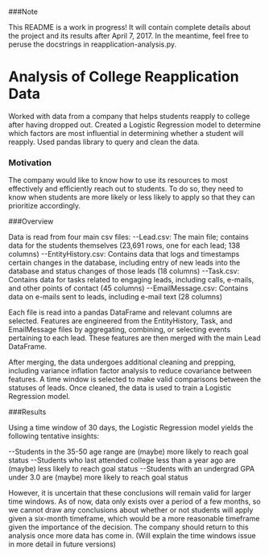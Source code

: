 ###Note

This README is a work in progress!  It will contain complete details about the project and its results after April 7, 2017.  In the meantime, feel free to peruse the docstrings in reapplication-analysis.py.

# Analysis of College Reapplication Data

Worked with data from a company that helps students reapply to college after having dropped out.  Created a Logistic Regression model to determine which factors are most influential in determining whether a student will reapply.  Used pandas library to query and clean the data.

### Motivation

The company would like to know how to use its resources to most effectively and efficiently reach out to students.  To do so, they need to know when students are more likely or less likely to apply so that they can prioritize accordingly.

###Overview

Data is read from four main csv files:
--Lead.csv: The main file; contains data for the students themselves (23,691 rows, one for each lead; 138 columns)
--EntityHistory.csv: Contains data that logs and timestamps certain changes in the database, including entry of new leads into the database and status changes of those leads (18 columns)
--Task.csv: Contains data for tasks related to engaging leads, including calls, e-mails, and other points of contact (45 columns)
--EmailMessage.csv: Contains data on e-mails sent to leads, including e-mail text (28 columns)

Each file is read into a pandas DataFrame and relevant columns are selected.  Features are engineered from the EntityHistory, Task, and EmailMessage files by aggregating, combining, or selecting events pertaining to each lead.  These features are then merged with the main Lead DataFrame.

After merging, the data undergoes additional cleaning and prepping, including variance inflation factor analysis to reduce covariance between features.  A time window is selected to make valid comparisons between the statuses of leads.  Once cleaned, the data is used to train a Logistic Regression model.

###Results

Using a time window of 30 days, the Logistic Regression model yields the following tentative insights:

--Students in the 35-50 age range are (maybe) more likely to reach goal status
--Students who last attended college less than a year ago are (maybe) less likely to reach goal status
--Students with an undergrad GPA under 3.0 are (maybe) more likely to reach goal status

However, it is uncertain that these conclusions will remain valid for larger time windows.  As of now, data only exists over a period of a few months, so we cannot draw any conclusions about whether or not students will apply given a six-month timeframe, which would be a more reasonable timeframe given the importance of the decision.  The company should return to this analysis once more data has come in.  (Will explain the time windows issue in more detail in future versions)
